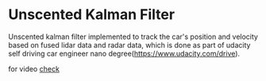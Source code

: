 # Unscented Kalman Filter

Unscented kalman filter implemented to track the car's position and velocity based on fused lidar data and radar data, which is done as part of udacity self driving car engineer nano degree(https://www.udacity.com/drive).

for video [check](https://youtu.be/LgYx6Z8INLM)
